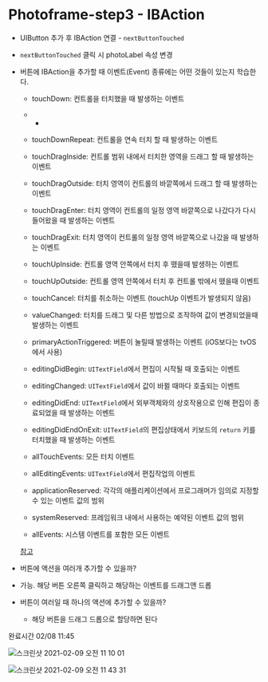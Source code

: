 

# Photoframe-step3 - IBAction



- UIButton 추가 후 IBAction 연결  - `nextButtonTouched`
- `nextButtonTouched` 클릭 시 photoLabel 속성 변경



- 버튼에 IBAction을 추가할 때 이벤트(Event) 종류에는 어떤 것들이 있는지 학습한다.

  - touchDown: 컨트롤을 터치했을 때 발생하는 이벤트

  - - 

  - touchDownRepeat: 컨트롤을 연속 터치 할 때 발생하는 이벤트

  - touchDragInside: 컨트롤 범위 내에서 터치한 영역을 드래그 할 때 발생하는 이벤트

  - touchDragOutside: 터치 영역이 컨트롤의 바깥쪽에서 드래그 할 때 발생하는 이벤트

  - touchDragEnter: 터치 영역이 컨트롤의 일정 영역 바깥쪽으로 나갔다가 다시 들어왔을 때 발생하는 이벤트

  - touchDragExit: 터치 영역이 컨트롤의 일정 영역 바깥쪽으로 나갔을 때 발생하는 이벤트

  - touchUpInside: 컨트롤 영역 안쪽에서 터치 후 뗐을때 발생하는 이벤트

  - touchUpOutside: 컨트롤 영역 안쪽에서 터치 후 컨트롤 밖에서 뗐을때 이벤트

  - touchCancel: 터치를 취소하는 이벤트 (touchUp 이벤트가 발생되지 않음)

  - valueChanged: 터치를 드래그 및 다른 방법으로 조작하여 값이 변경되었을때 발생하는 이벤트

  - primaryActionTriggered: 버튼이 눌릴때 발생하는 이벤트 (iOS보다는 tvOS에서 사용)

  - editingDidBegin: `UITextField`에서 편집이 시작될 때 호출되는 이벤트

  - editingChanged: `UITextField`에서 값이 바뀔 때마다 호출되는 이벤트

  - editingDidEnd: `UITextField`에서 외부객체와의 상호작용으로 인해 편집이 종료되었을 때 발생하는 이벤트

  - editingDidEndOnExit: `UITextField`의 편집상태에서 키보드의 `return` 키를 터치했을 때 발생하는 이벤트

  - allTouchEvents: 모든 터치 이벤트

  - allEditingEvents: `UITextField`에서 편집작업의 이벤트

  - applicationReserved: 각각의 애플리케이션에서 프로그래머가 임의로 지정할 수 있는 이벤트 값의 범위

  - systemReserved: 프레임워크 내에서 사용하는 예약된 이벤트 값의 범위

  - allEvents: 시스템 이벤트를 포함한 모든 이벤트

  [참고](https://www.boostcourse.org/mo326/lecture/16854)

  

-  버튼에 액션을 여러개 추가할 수 있을까?

  - 가능. 해당 버튼 오른쪽 클릭하고 해당하는 이벤트를 드래그앤 드롭

- 버튼이 여러일 때 하나의 액션에 추가할 수 있을까?

  - 해당 버튼을 드래그 드롭으로 할당하면 된다

완료시간 02/08 11:45



![스크린샷 2021-02-09 오전 11 10 01](https://user-images.githubusercontent.com/62657991/107308412-f4a08d00-6acb-11eb-9f55-395de56f1732.png)

![스크린샷 2021-02-09 오전 11 43 31](https://user-images.githubusercontent.com/62657991/107308471-0da93e00-6acc-11eb-9ed5-77b0031391d2.png)

